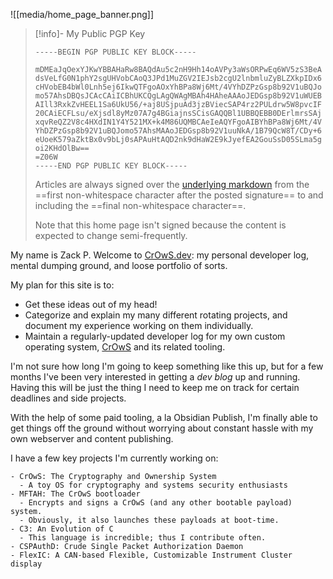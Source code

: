 ![[media/home_page_banner.png]]

> [!info]- My Public PGP Key
> ```
> -----BEGIN PGP PUBLIC KEY BLOCK-----
>
> mDMEaJqOexYJKwYBBAHaRw8BAQdAu5c2nH9Hh14oAVPy3aWsORPwEq6WV5zS3BeA
> dsVeLfG0N1phY2sgUHVobCAoQ3JPd1MuZGV2IEJsb2cgU2lnbmluZyBLZXkpIDx6
> cHVobEB4bWl0Lnh5ej6IkwQTFgoAOxYhBPa8Wj6Mt/4VYhDZPzGsp8b92V1uBQJo
> mo57AhsDBQsJCAcCAiICBhUKCQgLAgQWAgMBAh4HAheAAAoJEDGsp8b92V1uWUEB
> AIll3RxkZvHEEL1Sa6UkU56/+aj8USjpuAd3jzBViecSAP4rz2PULdrw5W8pvcIF
> 20CAiECFLsu/eXjsdl8yMz07A7g4BGiajnsSCisGAQQBl1UBBQEBB0DErlmrsSAj
> xqvReQZ2V8c4HXdIN1Y4Y521MX+k4M86UQMBCAeIeAQYFgoAIBYhBPa8Wj6Mt/4V
> YhDZPzGsp8b92V1uBQJomo57AhsMAAoJEDGsp8b92V1uuNkA/1B79QcW8T/CDy+6
> eUoeK579aZktBx0v9bLj0sAPAuHtAQD2nk9dHaW2E9kJyefEA2GouSsD05SLma5g
> oi2KHdOlBw==
> =Z06W
> -----END PGP PUBLIC KEY BLOCK-----
> ```
>
> Articles are always signed over the [underlying markdown](https://github.com/NotsoanoNimus/crows-dev-blog) from the ==first non-whitespace character after the posted signature== to and including the ==final non-whitespace character==.
>
> Note that this home page isn't signed because the content is expected to change semi-frequently.

My name is Zack P. Welcome to [CrOwS.dev](https://crows.dev/): my personal developer log, mental dumping ground, and loose portfolio of sorts.

My plan for this site is to:
- Get these ideas out of my head!
- Categorize and explain my many different rotating projects, and document my experience working on them individually.
- Maintain a regularly-updated developer log for my own custom operating system, [CrOwS](https://github.com/NotsoanoNimus/CrOwS) and its related tooling.

I'm not sure how long I'm going to keep something like this up, but for a few months I've been very interested in getting a _dev blog_ up and running. Having this will be just the thing I need to keep me on track for certain deadlines and side projects.

With the help of some paid tooling, a la Obsidian Publish, I'm finally able to get things off the ground without worrying about constant hassle with my own webserver and content publishing.

I have a few key projects I'm currently working on:
```
- CrOwS: The Cryptography and Ownership System
  - A toy OS for cryptography and systems security enthusiasts
- MFTAH: The CrOwS bootloader
  - Encrypts and signs a CrOwS (and any other bootable payload) system.
  - Obviously, it also launches these payloads at boot-time.
- C3: An Evolution of C
  - This language is incredible; thus I contribute often.
- CSPAuthD: Crude Single Packet Authorization Daemon
- FlexIC: A CAN-based Flexible, Customizable Instrument Cluster display
```

